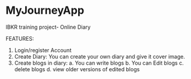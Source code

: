 # MyJourneyApp
IBKR training project- Online Diary 

FEATURES:

1. Login/register Account
2. Create Diary:
    You can create your own diary and give it cover image.
3. Create blogs in diary:
    a. You can write blogs
    b. You can Edit blogs
    c. delete blogs
    d. view older versions of edited blogs

    
